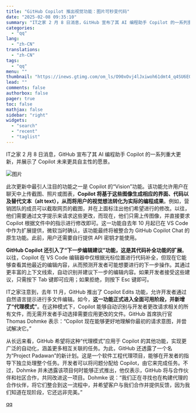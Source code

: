```yaml
---
title: "GitHub Copilot 推出视觉功能：图片可秒变代码"
date: "2025-02-08 09:35:10"
summary: "IT之家 2 月 8 日消息，GitHub 宣布了其 AI 编程助手 Copilot 的一系列重大更..."
categories:
  - "qq"
lang:
  - "zh-CN"
translations:
  - "zh-CN"
tags:
  - "qq"
menu: ""
thumbnail: "https://inews.gtimg.com/om_ls/O90xOvj4lJxiwoh61dmt4_q4SU6EOlx3IKe9BK8fH1IoQAA_640360/0"
lead: ""
comments: false
authorbox: false
pager: true
toc: false
mathjax: false
sidebar: "right"
widgets:
  - "search"
  - "recent"
  - "taglist"
---
```


IT之家 2 月 8 日消息，GitHub 宣布了其 AI 编程助手 Copilot 的一系列重大更新，并展示了 Copilot 未来更具自主性的愿景。

![图片](https://inews.gtimg.com/om_bt/OWTU72FxVmgKFc8LJP9oalys3zF7Xoplk8nQHlTto9EyYAA/641)

此次更新中最引人注目的功能之一是 Copilot 的“Vision”功能。该功能允许用户在聊天中上传截图、照片或图表，**Copilot 将基于这些图像生成相应的界面、代码以及替代文本（alt text），从而将用户的视觉想法转化为实际的编程成果**。例如，营销团队的成员可以截取网页的截图，并在上面标注出他们希望进行的修改。以往，他们需要通过文字提示来请求这些更改，而现在，他们只需上传图像，并直接要求 Copilot 根据文件中的指示进行修改即可。这一功能自去年 10 月起已在 VS Code 中作为扩展提供，微软当时确认，该功能最终将被整合为 GitHub Copilot Chat 的原生功能。此前，用户还需要自行提供 API 密钥才能使用。

**GitHub Copilot 还引入了“下一步编辑建议”功能，这是其代码补全功能的扩展**。以往，Copilot 在 VS Code 编辑器中仅根据光标位置进行代码补全，但现在它能够查看其他最近的编辑内容，从而预测开发者可能想要进行的下一步操作。其通过更丰富的上下文线索，自动识别并建议下一步的编辑内容。如果开发者接受这些建议，只需按下 Tab 键即可应用；如果拒绝，则按下 Esc 键即可。

IT之家注意到，去年 11 月，GitHub 推出了 Copilot Edits 功能，允许开发者通过自然语言提示进行多文件编辑。如今，**这一功能正式进入全面可用阶段，并新增了“代理模式”**。在这种模式下，Copilot 能够自动识别与开发者更改请求相关的所有文件，而无需开发者手动选择需要应用更改的文件。GitHub 首席执行官 Thomas Dohmke 表示：“Copilot 现在能够更好地理解你最初的请求意图，并尝试解决它。”

从长远来看，GitHub 希望将这种“代理模式”应用于 Copilot 的其他功能，实现更广泛的自动化，涵盖更多相互关联的任务。为此，GitHub 还透露了一个名为“Project Padawan”的新计划。这是一个软件工程代理项目，能够在开发者的指导下独立处理整个任务。开发者可以将问题分配给 Copilot，由它来完成任务。不过，Dohmke 并未透露该项目何时能够正式推出，他仅表示，GitHub 将与合作伙伴和社区合作，共同改进这一项目。Dohmke 说：“我们正在寻找也在构建代理的合作伙伴，将它们整合到这一流程中，并希望客户与我们合作并提供反馈，因为我们知道在现阶段，它还远非完美。”

[qq](https://new.qq.com/rain/a/20250208A021VV00)
